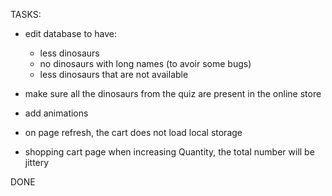 TASKS:

- edit database to have:

  - less dinosaurs
  - no dinosaurs with long names (to avoir some bugs)
  - less dinosaurs that are not available

- make sure all the dinosaurs from the quiz are present in the online store

- add animations
- on page refresh, the cart does not load local storage
- shopping cart page when increasing Quantity, the total number will be jittery

DONE
